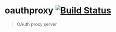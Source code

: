 # oauthproxy  [![Build Status][travis-image]][travis-url]
> OAuth proxy server

[travis-url]: https://travis-ci.org/8legd/oauthproxy
[travis-image]: https://travis-ci.org/8legd/oauthproxy.svg?branch=master